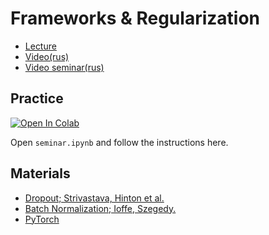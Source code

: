 # Frameworks & Regularization

- [Lecture](https://docs.google.com/presentation/d/10qeO6BlGS_obgoIJpZtwAL_fRyHFsZ-AjuVYF8bAj_8/edit?usp=sharing)
- [Video(rus)](https://www.youtube.com/watch?v=CL-zOUZrxOM)
- [Video seminar(rus)](https://www.youtube.com/watch?v=6dfvtp5qLds)

## Practice

[![Open In Colab](https://colab.research.google.com/assets/colab-badge.svg)](https://drive.google.com/file/d/1Fq0k6c2lsqHYsJw4rUNSBJgsaLZ-DZkM/view?usp=sharing)

Open `seminar.ipynb` and follow the instructions here.

## Materials

- [Dropout; Strivastava, Hinton et al.](https://jmlr.org/papers/volume15/srivastava14a/srivastava14a.pdf)
- [Batch Normalization; Ioffe, Szegedy.](https://arxiv.org/abs/1502.03167)
- [PyTorch](https://pytorch.org/docs/stable/index.html)